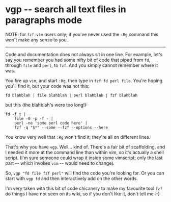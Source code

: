 # vgp -- search all text files in paragraphs mode

NOTE: for `fzf-vim` users only; if you've never used the `:Rg` command this
won't make any sense to you.

----

Code and documentation does not always sit in one line.  For example, let's
say you remember you had some nifty bit of code that piped from `fd`, through
`file` and `perl`, to `fzf`.  And you simply cannot remember where it was.

You fire up `vim`, and start `:Rg`, then type in `fzf fd perl file`.  You're
hoping you'll find it, but your code was not this:

    fd blahblah | file blahblah | perl blahblah | fzf blahblah

but this (the blahblah's were too long!):

    fd -f t |
        file -0 -p -f - |
        perl -ne 'some perl code here' |
        fzf -q "$*" --some --fzf --options --here

You know very well that `:Rg` won't find it; they're all on different lines.

That's why you have `vgp`.  Well... kind of.  There's a fair bit of
scaffolding, and I needed it more at the command line than within vim, so it's
actually a shell script.  (I'm sure someone could wrap it inside some
vimscript; only the last part -- which invokes `vim` -- would need to change).

So, `vgp "fd file fzf perl"` will find the code you're looking for.  Or you can
start with `vgp fd` and then interactively add on the other words.

I'm very taken with this bit of code chicanery to make my favourite tool `fzf`
do things I have not seen on its wiki, so if you don't like it, don't tell me
:-)
